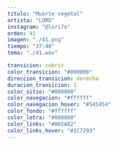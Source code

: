 ```yaml
---
titulo: "Muerte vegetal"
artista: "LORO"
instagram: "@lori7o"
orden: 41
imagen: "./41.png"
tiempo: "37:48"
tema: "./41.wav"

transicion: cubrir
color_transicion: "#000000"
direccion_transicion: derecha
duracion_transicion: 1
color_sitio: "#000000"
color_navegacion: "#ffffff"
color_navegacion_hover: "#545454"
color_fondo: "#ffffff"
color_letra: "#000000"
color_links: "#065A82"
color_links_hover: "#1C7293"
---
```

